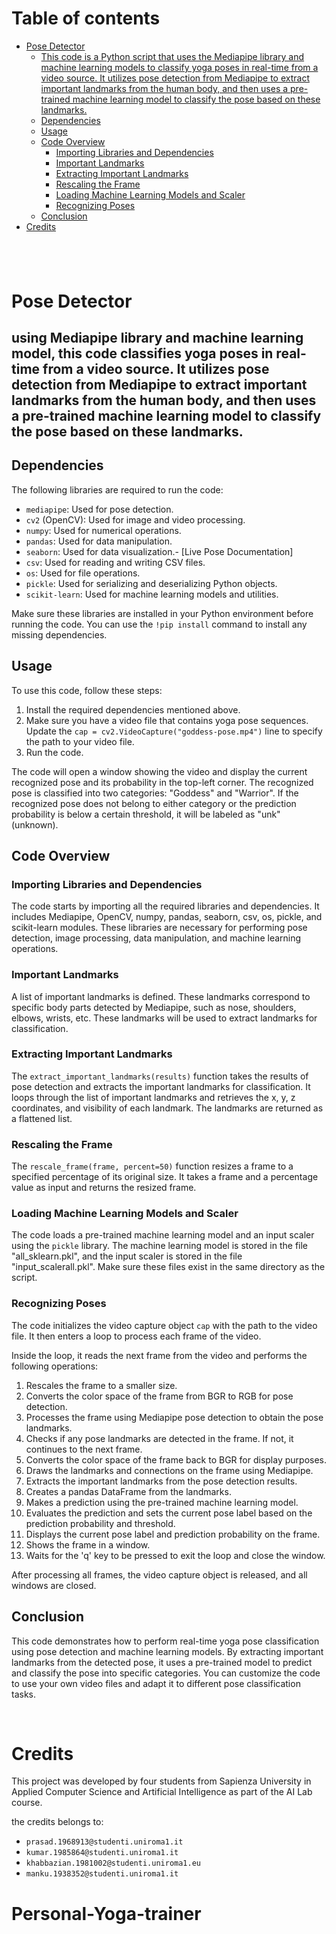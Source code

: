 # Table of contents
- [Pose Detector](#pose-detector)
  - [This code is a Python script that uses the Mediapipe library and machine learning models to classify yoga poses in real-time from a video source. It utilizes pose detection from Mediapipe to extract important landmarks from the human body, and then uses a pre-trained machine learning model to classify the pose based on these landmarks.](#this-code-is-a-python-script-that-uses-the-mediapipe-library-and-machine-learning-models-to-classify-yoga-poses-in-real-time-from-a-video-source-it-utilizes-pose-detection-from-mediapipe-to-extract-important-landmarks-from-the-human-body-and-then-uses-a-pre-trained-machine-learning-model-to-classify-the-pose-based-on-these-landmarks)
  - [Dependencies](#dependencies)
  - [Usage](#usage)
  - [Code Overview](#code-overview)
    - [Importing Libraries and Dependencies](#importing-libraries-and-dependencies)
    - [Important Landmarks](#important-landmarks)
    - [Extracting Important Landmarks](#extracting-important-landmarks)
    - [Rescaling the Frame](#rescaling-the-frame)
    - [Loading Machine Learning Models and Scaler](#loading-machine-learning-models-and-scaler)
    - [Recognizing Poses](#recognizing-poses)
  - [Conclusion](#conclusion)
- [Credits](#credits)


## &nbsp;



# Pose Detector

using Mediapipe library and machine learning model, this code classifies yoga poses in real-time from a video source. It utilizes pose detection from Mediapipe to extract important landmarks from the human body, and then uses a pre-trained machine learning model to classify the pose based on these landmarks.
- 
## Dependencies

The following libraries are required to run the code:
- `mediapipe`: Used for pose detection.
- `cv2` (OpenCV): Used for image and video processing.
- `numpy`: Used for numerical operations.
- `pandas`: Used for data manipulation.
- `seaborn`: Used for data visualization.- [Live Pose Documentation]
- `csv`: Used for reading and writing CSV files.
- `os`: Used for file operations.
- `pickle`: Used for serializing and deserializing Python objects.
- `scikit-learn`: Used for machine learning models and utilities.

Make sure these libraries are installed in your Python environment before running the code. You can use the `!pip install` command to install any missing dependencies.

## Usage

To use this code, follow these steps:

1. Install the required dependencies mentioned above.
2. Make sure you have a video file that contains yoga pose sequences. Update the `cap = cv2.VideoCapture("goddess-pose.mp4")` line to specify the path to your video file.
3. Run the code.

The code will open a window showing the video and display the current recognized pose and its probability in the top-left corner. The recognized pose is classified into two categories: "Goddess" and "Warrior". If the recognized pose does not belong to either category or the prediction probability is below a certain threshold, it will be labeled as "unk" (unknown).

## Code Overview

### Importing Libraries and Dependencies

The code starts by importing all the required libraries and dependencies. It includes Mediapipe, OpenCV, numpy, pandas, seaborn, csv, os, pickle, and scikit-learn modules. These libraries are necessary for performing pose detection, image processing, data manipulation, and machine learning operations.

### Important Landmarks

A list of important landmarks is defined. These landmarks correspond to specific body parts detected by Mediapipe, such as nose, shoulders, elbows, wrists, etc. These landmarks will be used to extract landmarks for classification.

### Extracting Important Landmarks

The `extract_important_landmarks(results)` function takes the results of pose detection and extracts the important landmarks for classification. It loops through the list of important landmarks and retrieves the x, y, z coordinates, and visibility of each landmark. The landmarks are returned as a flattened list.

### Rescaling the Frame

The `rescale_frame(frame, percent=50)` function resizes a frame to a specified percentage of its original size. It takes a frame and a percentage value as input and returns the resized frame.

### Loading Machine Learning Models and Scaler

The code loads a pre-trained machine learning model and an input scaler using the `pickle` library. The machine learning model is stored in the file "all_sklearn.pkl", and the input scaler is stored in the file "input_scalerall.pkl". Make sure these files exist in the same directory as the script.

### Recognizing Poses

The code initializes the video capture object `cap` with the path to the video file. It then enters a loop to process each frame of the video.

Inside the loop, it reads the next frame from the video and performs the following operations:

1. Rescales the frame to a smaller size.
2. Converts the color space of the frame from BGR to RGB for pose detection.
3. Processes the frame using Mediapipe pose detection to obtain the pose landmarks.
4. Checks if any pose landmarks are detected in the frame. If not, it continues to the next frame.
5. Converts the color space of the frame back to BGR for display purposes.
6. Draws the landmarks and connections on the frame using Mediapipe.
7. Extracts the important landmarks from the pose detection results.
8. Creates a pandas DataFrame from the landmarks.
9. Makes a prediction using the pre-trained machine learning model.
10. Evaluates the prediction and sets the current pose label based on the prediction probability and threshold.
11. Displays the current pose label and prediction probability on the frame.
12. Shows the frame in a window.
13. Waits for the 'q' key to be pressed to exit the loop and close the window.

After processing all frames, the video capture object is released, and all windows are closed.

## Conclusion

This code demonstrates how to perform real-time yoga pose classification using pose detection and machine learning models. By extracting important landmarks from the detected pose, it uses a pre-trained model to predict and classify the pose into specific categories. You can customize the code to use your own video files and adapt it to different pose classification tasks.

&nbsp;
# Credits
This project was developed by four students from Sapienza University in Applied Computer Science and Artificial Intelligence as part of the AI Lab course.

the credits belongs to:

- `prasad.1968913@studenti.uniroma1.it`
- `kumar.1985864@studenti.uniroma1.it`
- `khabbazian.1981002@studenti.uniroma1.eu`
- `manku.1938352@studenti.uniroma1.it`

# Personal-Yoga-trainer
